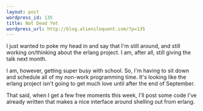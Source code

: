```yaml
---
layout: post
wordpress_id: 135
title: Not Dead Yet
wordpress_url: http://blog.alieniloquent.com/?p=135
---
```

I just wanted to poke my head in and say that I'm still around, and still
working on/thinking about the erlang project. I am, after all, still giving
the talk next month.

I am, however, getting super busy with school. So, I'm having to sit down and
schedule all of my non-work programming time. It's looking like the erlang
project isn't going to get much love until after the end of September.

That said, when I get a few free moments this week, I'll post some code I've
already written that makes a nice interface around shelling out from erlang.

